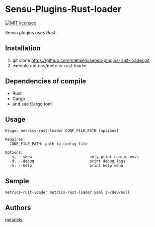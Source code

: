 # Sensu-Plugins-Rust-loader

[![MIT licensed](https://img.shields.io/badge/license-MIT-blue.svg)](LICENSE.txt)

Sensu plugins uses Rust.

## Installation ##

  1. git clone https://github.com/metalels/sensu-plugins-rust-loader.git
  2. execute metrics/metrics-rust-loader

## Dependencies of compile ##

* Rust
* Cargo
* and see Cargo.toml

## Usage ##

```
Usage: metrics-rust-loader CONF_FILE_PATH [options]

Requires:
  CONF_FILE_PATH: path to config file

Options:
  -s, --show                          only print config envs
  -d, --debug                         print debug logs
  -h, --help                          print help menu
```

## Sample ##

```
metrics-rust-loader metrics-rust-loader.yaml 2>/dev/null
```

## Authors ##

[metalels](https://github.com/metalels)

